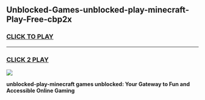 
## Unblocked-Games-unblocked-play-minecraft-Play-Free-cbp2x
<h3>
<a href="https://premium76.site?title=unblocked-play-minecraft&ref=10A">CLICK TO PLAY</a></h3>
<hr>

<h3>
<a href="https://premium76.site?title=unblocked-play-minecraft&ref=10A">CLICK 2 PLAY</a>
  
</h3>

<a href="https://premium76.site?title=unblocked-play-minecraft&ref=10A"><img src="https://clearcache.store/games.png"></a>


**unblocked-play-minecraft games unblocked: Your Gateway to Fun and Accessible Online Gaming**
